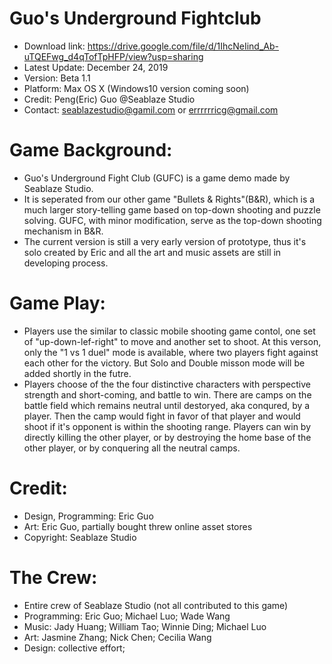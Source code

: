 # Guo's Underground Fightclub
 
- Download link: https://drive.google.com/file/d/1IhcNeIind_Ab-uTQEFwg_d4qTofTpHFP/view?usp=sharing
- Latest Update: December 24, 2019
- Version: Beta 1.1 
- Platform: Max OS X (Windows10 version coming soon)
- Credit: Peng(Eric) Guo @Seablaze Studio
- Contact: seablazestudio@gamil.com or errrrrricg@gmail.com

# Game Background:
- Guo's Underground Fight Club (GUFC) is a game demo made by Seablaze Studio. 
- It is seperated from our other game "Bullets & Rights"(B&R), which is a much larger story-telling game based on top-down shooting and puzzle solving. GUFC, with minor modification, serve as the top-down shooting mechanism in B&R.
- The current version is still a very early version of prototype, thus it's solo created by Eric and all the art and music assets are still in developing process.

# Game Play:
- Players use the similar to classic mobile shooting game contol, one set of "up-down-lef-right" to move and another set to shoot. At this verson, only the "1 vs 1 duel" mode is available, where two players fight against each other for the victory. But Solo and Double misson mode will be added shortly in the futre. 
- Players choose of the the four distinctive characters with perspective strength and short-coming, and battle to win. There are camps on the battle field which remains neutral until destoryed, aka conqured, by a player. Then the camp would fight in favor of that player and would shoot if it's opponent is within the shooting range. Players can win by directly killing the other player, or by destroying the home base of the other player, or by conquering all the neutral camps.

# Credit:
- Design, Programming: Eric Guo
- Art: Eric Guo, partially bought threw online asset stores
- Copyright: Seablaze Studio

# The Crew:
- Entire crew of Seablaze Studio (not all contributed to this game)
- Programming: Eric Guo; Michael Luo; Wade Wang
- Music: Jady Huang; William Tao; Winnie Ding; Michael Luo
- Art: Jasmine Zhang; Nick Chen; Cecilia Wang
- Design: collective effort;

